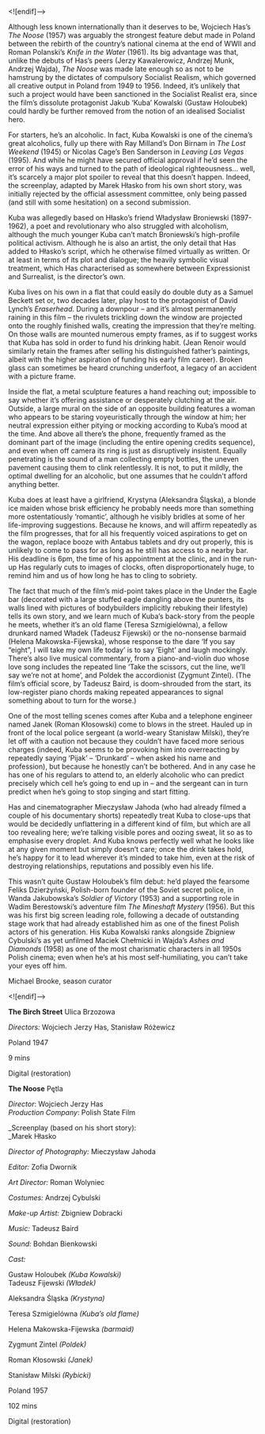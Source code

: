 <![endif]-->

Although less known internationally than it deserves to be, Wojciech Has’s  
_The Noose_ (1957) was arguably the strongest feature debut made in Poland between the rebirth of the country’s national cinema at the end of WWII and Roman Polanski’s _Knife in the Water_ (1961). Its big advantage was that, unlike the debuts of Has’s peers (Jerzy Kawalerowicz, Andrzej Munk, Andrzej Wajda), _The Noose_ was made late enough so as not to be hamstrung by the dictates of compulsory Socialist Realism, which governed all creative output in Poland from 1949 to 1956. Indeed, it’s unlikely that such a project would have been sanctioned in the Socialist Realist era, since the film’s dissolute protagonist Jakub ‘Kuba’ Kowalski (Gustaw Holoubek) could hardly be further removed from the notion of an idealised Socialist hero.

For starters, he’s an alcoholic. In fact, Kuba Kowalski is one of the cinema’s great alcoholics, fully up there with Ray Milland’s Don Birnam in _The Lost Weekend_ (1945) or Nicolas Cage’s Ben Sanderson in _Leaving Las Vegas_ (1995). And while he might have secured official approval if he’d seen the error of his ways and turned to the path of ideological righteousness… well, it’s scarcely a major plot spoiler to reveal that this doesn’t happen. Indeed, the screenplay, adapted by Marek Hłasko from his own short story, was initially rejected by the official assessment committee, only being passed (and still with some hesitation) on a second submission.

Kuba was allegedly based on Hłasko’s friend Władysław Broniewski (1897-1962), a poet and revolutionary who also struggled with alcoholism, although the much younger Kuba can’t match Broniewski’s high-profile political activism. Although he is also an artist, the only detail that Has added to Hłasko’s script, which he otherwise filmed virtually as written. Or at least in terms of its plot and dialogue; the heavily symbolic visual treatment, which Has characterised as somewhere between Expressionist and Surrealist, is the director’s own.

Kuba lives on his own in a flat that could easily do double duty as a Samuel Beckett set or, two decades later, play host to the protagonist of David Lynch’s _Eraserhead_. During a downpour – and it’s almost permanently raining in this film – the rivulets trickling down the window are projected onto the roughly finished walls, creating the impression that they’re melting. On those walls are mounted numerous empty frames, as if to suggest works that Kuba has sold in order to fund his drinking habit. (Jean Renoir would similarly retain the frames after selling his distinguished father’s paintings, albeit with the higher aspiration of funding his early film career). Broken glass can sometimes be heard crunching underfoot, a legacy of an accident with a picture frame.

Inside the flat, a metal sculpture features a hand reaching out; impossible to say whether it’s offering assistance or desperately clutching at the air. Outside, a large mural on the side of an opposite building features a woman who appears to be staring voyeuristically through the window at him; her neutral expression either pitying or mocking according to Kuba’s mood at the time. And above all there’s the phone, frequently framed as the dominant part of the image (including the entire opening credits sequence), and even when off camera its ring is just as disruptively insistent. Equally penetrating is the sound of a man collecting empty bottles, the uneven pavement causing them to clink relentlessly. It is not, to put it mildly, the optimal dwelling for an alcoholic, but one assumes that he couldn’t afford anything better.

Kuba does at least have a girlfriend, Krystyna (Aleksandra Śląska), a blonde ice maiden whose brisk efficiency he probably needs more than something more ostentatiously ‘romantic’, although he visibly bridles at some of her life-improving suggestions. Because he knows, and will affirm repeatedly as the film progresses, that for all his frequently voiced aspirations to get on the wagon, replace booze with Antabus tablets and dry out properly, this is unlikely to come to pass for as long as he still has access to a nearby bar. His deadline is 6pm, the time of his appointment at the clinic, and in the run-up Has regularly cuts to images of clocks, often disproportionately huge, to remind him and us of how long he has to cling to sobriety.

The fact that much of the film’s mid-point takes place in the Under the Eagle bar (decorated with a large stuffed eagle dangling above the punters, its walls lined with pictures of bodybuilders implicitly rebuking their lifestyle) tells its own story, and we learn much of Kuba’s back-story from the people he meets, whether it’s an old flame (Teresa Szmigielówna), a fellow drunkard named Władek (Tadeusz Fijewski) or the no-nonsense barmaid (Helena Makowska-Fijewska), whose response to the dare ‘If you say “eight”, I will take my own life today’ is to say ‘Eight’ and laugh mockingly. There’s also live musical commentary, from a piano-and-violin duo whose love song includes the repeated line ‘Take the scissors, cut the line, we’ll say we’re not at home’, and Poldek the accordionist (Zygmunt Zintel). (The film’s official score, by Tadeusz Baird, is doom-shrouded from the start, its low-register piano chords making repeated appearances to signal something about to turn for the worse.)

One of the most telling scenes comes after Kuba and a telephone engineer named Janek (Roman Kłosowski) come to blows in the street. Hauled up in front of the local police sergeant (a world-weary Stanisław Milski), they’re let off with a caution not because they couldn’t have faced more serious charges (indeed, Kuba seems to be provoking him into overreacting by repeatedly saying ‘Pijak’ – ‘Drunkard’ – when asked his name and profession), but because he honestly can’t be bothered. And in any case he has one of his regulars to attend to, an elderly alcoholic who can predict precisely which cell he’s going to end up in – and the sergeant can in turn predict when he’s going to stop singing and start fitting.

Has and cinematographer Mieczysław Jahoda (who had already filmed a couple of his documentary shorts) repeatedly treat Kuba to close-ups that would be decidedly unflattering in a different kind of film, but which are all too revealing here; we’re talking visible pores and oozing sweat, lit so as to emphasise every droplet. And Kuba knows perfectly well what he looks like at any given moment but simply doesn’t care; once the drink takes hold, he’s happy for it to lead wherever it’s minded to take him, even at the risk of destroying relationships, reputations and possibly even his life.

This wasn’t quite Gustaw Holoubek’s film debut: he’d played the fearsome Feliks Dzierżyński, Polish-born founder of the Soviet secret police, in Wanda Jakubowska’s _Soldier of Victory_ (1953) and a supporting role in Wadim Berestowski’s adventure film _The Mineshaft Mystery_ (1956). But this was his first big screen leading role, following a decade of outstanding stage work that had already established him as one of the finest Polish actors of his generation.  His Kuba Kowalski ranks alongside Zbigniew Cybulski’s as yet unfilmed Maciek Chełmicki in Wajda’s _Ashes and Diamonds_ (1958) as one of the most charismatic characters in all 1950s Polish cinema; even when he’s at his most self-humiliating, you can’t take your eyes off him.

Michael Brooke, season curator

<![endif]-->

**The Birch Street** Ulica Brzozowa

_Directors:_ Wojciech Jerzy Has, Stanisław Różewicz

Poland 1947

9 mins

Digital (restoration)

**The Noose** Pętla

_Director_: Wojciech Jerzy Has  
_Production Company_: Polish State Film

_Screenplay (based on his short story):  
_Marek Hłasko

_Director of Photography:_ Mieczysław Jahoda

_Editor:_ Zofia Dwornik

_Art Director:_ Roman Wolyniec

_Costumes:_ Andrzej Cybulski

_Make-up Artist:_ Zbigniew Dobracki

_Music:_ Tadeusz Baird

_Sound:_ Bohdan Bienkowski

_Cast:_

Gustaw Holoubek _(Kuba Kowalski)_  
Tadeusz Fijewski _(Władek)_

Aleksandra Śląska _(Krystyna)_

Teresa Szmigielówna _(Kuba’s old flame)_

Helena Makowska-Fijewska _(barmaid)_

Zygmunt Zintel _(Poldek)_

Roman Kłosowski _(Janek)_

Stanisław Milski _(Rybicki)_

Poland 1957

102 mins

Digital (restoration)
<!--stackedit_data:
eyJoaXN0b3J5IjpbLTIwMzY5MTczNDFdfQ==
-->
